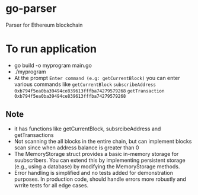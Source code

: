 # go-parser
Parser for Ethereum blockchain


# To run application
 - go build -o myprogram main.go
 - ./myprogram 
 - At the prompt `Enter command (e.g: getCurrentBlock)` you can enter various commands like 
    `getCurrentBlock`
    `subscribeAddress 0xb794f5ea0ba39494ce839613fffba74279579268` 
    `getTransaction 0xb794f5ea0ba39494ce839613fffba74279579268`


## Note
- it has functions like getCurrentBlock, subsrcibeAddress and getTransactions
- Not scanning the all blocks in the entire chain, but can implement blocks scan since when address balance is greater than 0
- The MemoryStorage struct provides a basic in-memory storage for suubscribers. You can extend this by implementing persistent storage (e.g., using a database) by modifying the MemoryStorage methods.
- Error handling is simplified and no tests added for demonstration purposes. In production code, should handle errors more robustly and wrrite tests for all edge cases.

